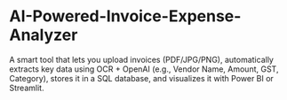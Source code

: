 # AI-Powered-Invoice-Expense-Analyzer
A smart tool that lets you upload invoices (PDF/JPG/PNG), automatically extracts key data using OCR + OpenAI (e.g., Vendor Name, Amount, GST, Category), stores it in a SQL database, and visualizes it with Power BI or Streamlit.
